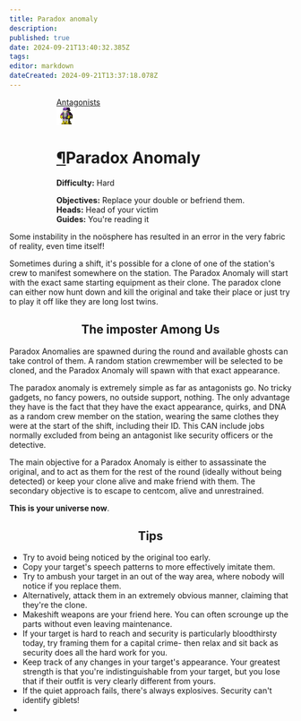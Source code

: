 ```yaml
---
title: Paradox anomaly
description: 
published: true
date: 2024-09-21T13:40:32.385Z
tags: 
editor: markdown
dateCreated: 2024-09-21T13:37:18.078Z
---
```


<div style="display: flex; justify-content: center;">
<div class="roles-passport antag">
    <div class="title antag"><a href="/roles/command" class="is-internal-link is-valid-page">Antagonists</a></div>
    <div>
      <div><div><img src="/roles/paradox-anomaly.png"></div></div>
      <div><div>
        <h1 id="senior-medical-officer" class="toc-header"><a class="toc-anchor" href="#senior-medical-officer">¶</a>Paradox Anomaly</h1>
        <p><strong>Difficulty:</strong> Hard</p>
        <strong>Objectives:</strong> Replace your double or befriend them.<br>
        <b>Heads:</b> Head of your victim<br>
        <b>Guides:</b> You're reading it
        </div></div>
    </div>
  </div>
</div>

Some instability in the noösphere has resulted in an error in the very fabric of reality, even time itself!

Sometimes during a shift, it's possible for a clone of one of the station's crew to manifest somewhere on the station. The Paradox Anomaly will start with the exact same starting equipment as their clone. The paradox clone can either now hunt down and kill the original and take their place or just try to play it off like they are long lost twins.

## <center>The imposter Among Us</center>

Paradox Anomalies are spawned during the round and available ghosts can take control of them. A random station crewmember will be selected to be cloned, and the Paradox Anomaly will spawn with that exact appearance.

The paradox anomaly is extremely simple as far as antagonists go. No tricky gadgets, no fancy powers, no outside support, nothing. The only advantage they have is the fact that they have the exact appearance, quirks, and DNA as a random crew member on the station, wearing the same clothes they were at the start of the shift, including their ID. This CAN include jobs normally excluded from being an antagonist like security officers or the detective.

The main objective for a Paradox Anomaly is either to assassinate the original, and to act as them for the rest of the round (ideally without being detected) or keep your clone alive and make friend with them. The secondary objective is to escape to centcom, alive and unrestrained.

**This is your universe now**.

## <center>Tips</center>

- Try to avoid being noticed by the original too early.
- Copy your target's speech patterns to more effectively imitate them.
- Try to ambush your target in an out of the way area, where nobody will notice if you replace them.
- Alternatively, attack them in an extremely obvious manner, claiming that they're the clone.
- Makeshift weapons are your friend here. You can often scrounge up the parts without even leaving maintenance.
- If your target is hard to reach and security is particularly bloodthirsty today, try framing them for a capital crime- then relax and sit back as security does all the hard work for you.
- Keep track of any changes in your target's appearance. Your greatest strength is that you're indistinguishable from your target, but you lose that if their outfit is very clearly different from yours.
- If the quiet approach fails, there's always explosives. Security can't identify giblets!
- 
